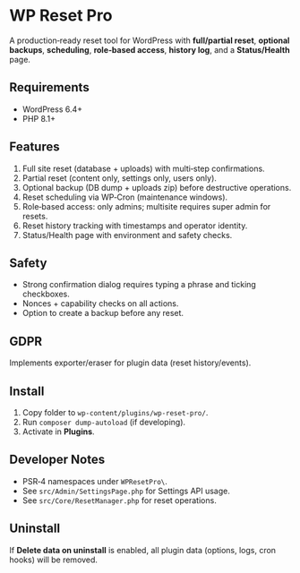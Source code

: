 # WP Reset Pro

A production‑ready reset tool for WordPress with **full/partial reset**, **optional backups**, **scheduling**, **role‑based access**, **history log**, and a **Status/Health** page.

## Requirements
- WordPress 6.4+
- PHP 8.1+

## Features
1. Full site reset (database + uploads) with multi‑step confirmations.
2. Partial reset (content only, settings only, users only).
3. Optional backup (DB dump + uploads zip) before destructive operations.
4. Reset scheduling via WP‑Cron (maintenance windows).
5. Role‑based access: only admins; multisite requires super admin for resets.
6. Reset history tracking with timestamps and operator identity.
7. Status/Health page with environment and safety checks.

## Safety
- Strong confirmation dialog requires typing a phrase and ticking checkboxes.
- Nonces + capability checks on all actions.
- Option to create a backup before any reset.

## GDPR
Implements exporter/eraser for plugin data (reset history/events).

## Install
1. Copy folder to `wp-content/plugins/wp-reset-pro/`.
2. Run `composer dump-autoload` (if developing).
3. Activate in **Plugins**.

## Developer Notes
- PSR‑4 namespaces under `WPResetPro\`.
- See `src/Admin/SettingsPage.php` for Settings API usage.
- See `src/Core/ResetManager.php` for reset operations.

## Uninstall
If **Delete data on uninstall** is enabled, all plugin data (options, logs, cron hooks) will be removed.
